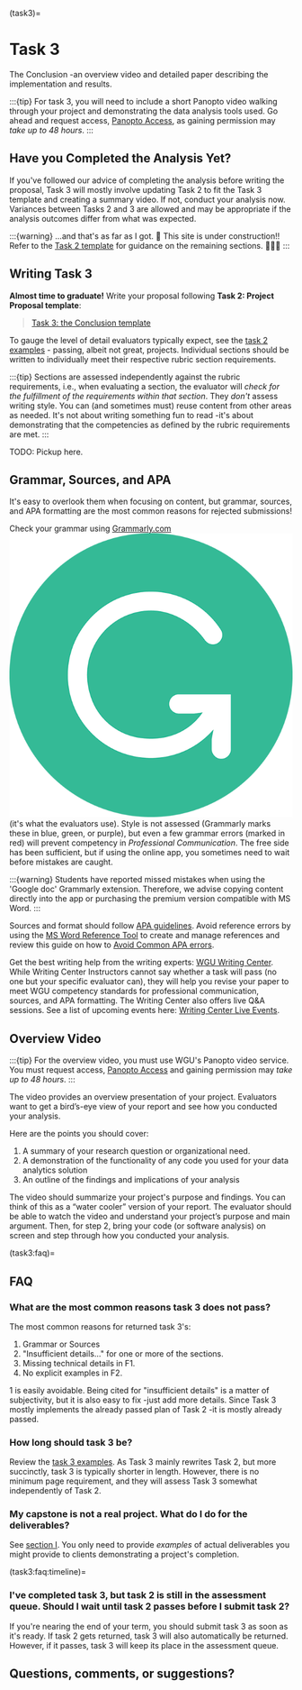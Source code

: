 (task3)=

# Task 3

The Conclusion -an overview video and detailed paper describing the implementation and results.

:::{tip}
For task 3, you will need to include a short Panopto video walking through your project and demonstrating the data analysis tools used. Go ahead and request access, [Panopto Access](https://wgu.hosted.panopto.com/), as gaining permission may *take up to 48 hours*.
:::

## Have you Completed the Analysis Yet?

If you've followed our advice of completing the analysis before writing the proposal, Task 3 will mostly involve updating Task 2 to fit the Task 3 template and creating a summary video. If not, conduct your analysis now. Variances between Tasks 2 and 3 are allowed and may be appropriate if the analysis outcomes differ from what was expected.

:::{warning} ...and that's as far as I got. 
🚧 This site is under construction!! Refer to the [Task 2 template](resources:task2) for guidance on the remaining sections. 👷🏽‍♀️
:::

## Writing Task 3

**Almost time to graduate!** Write your proposal following **Task 2: Project Proposal template**:
> [Task 3: the Conclusion template](https://westerngovernorsuniversity-my.sharepoint.com/:w:/g/personal/jim_ashe_wgu_edu/EXd665BhwxJPrzjy35_4pLoB3oQ-2saTvR8B8V5eGKsaPA?e=OWwVw8)
> <!-- > TODO: using OneDrive link as the doc is still in development. Eventually will replace the link with a relative link to the repo. -->

To gauge the level of detail evaluators typically expect, see the [task 2 examples](resources:examples) - passing, albeit not great, projects. Individual sections should be written to individually meet their respective rubric section requirements.

:::{tip}
Sections are assessed independently against the rubric requirements, i.e., when evaluating a section, the evaluator will *check for the fulfillment of the requirements within that section*. They *don't* assess writing style. You can (and sometimes must) reuse content from other areas as needed. It's not about writing something fun to read -it's about demonstrating that the competencies as defined by the rubric requirements are met.
:::

TODO: Pickup here.
<!-- TODO HERE!! 7/20/2023-->

## Grammar, Sources, and APA

It's easy to overlook them when focusing on content, but grammar, sources, and APA formatting are the most common reasons for rejected submissions!

Check your grammar using [Grammarly.com](https://www.grammarly.com/) ![grammarly_icon](https://github.com/ashejim/C769/blob/main/url_images/icon-grammarly.png?raw=true#icon) (it's what the evaluators use). Style is not assessed (Grammarly marks these in blue, green, or purple), but even a few grammar errors (marked in red) will prevent competency in *Professional Communication*. The free side has been sufficient, but if using the online app, you sometimes need to wait before mistakes are caught.

:::{warning}
Students have reported missed mistakes when using the 'Google doc' Grammarly extension. Therefore, we advise copying content directly into the app or purchasing the premium version compatible with MS Word.
:::

Sources and format should follow [APA guidelines](https://cm.wgu.edu/t5/Writing-Center-Knowledge-Base/I-Need-Help-with-APA-Style/ta-p/33524). Avoid reference errors by using the [MS Word Reference Tool](https://support.microsoft.com/en-us/office/create-a-bibliography-citations-and-references-17686589-4824-4940-9c69-342c289fa2a5) to create and manage references and review this guide on how to [Avoid Common APA errors](https://cm.wgu.edu/t5/Writing-Center-Knowledge-Base/I-Need-Help-with-APA-Style/ta-p/33524?attachment-id=333).

Get the best writing help from the writing experts: [WGU Writing Center](https://my.wgu.edu/success-centers/writing-center). While Writing Center Instructors cannot say whether a task will pass (no one but your specific evaluator can), they will help you revise your paper to meet WGU competency standards for professional communication, sources, and APA formatting. The Writing Center also offers live Q&A sessions. See a list of upcoming events here: [Writing Center Live Events](https://cm.wgu.edu/t5/Writing-Center-Knowledge-Base/Writing-Center-Live-Events/ta-p/36860).


## Overview Video

:::{tip}
For the overview video, you must use WGU's Panopto video service. You must request access, [Panopto Access](https://wgu.hosted.panopto.com/) and gaining permission may *take up to 48 hours*.
:::

The video provides an overview presentation of your project. Evaluators want to get a bird’s-eye view of your report and see how you conducted your analysis.

Here are the points you should cover: 

1.	A summary of your research question or organizational need.
2.	A demonstration of the functionality of any code you used for your data analytics solution
3.	An outline of the findings and implications of your analysis
 
The video should summarize your project's purpose and findings. You can think of this as a “water cooler” version of your report. The evaluator should be able to watch the video and understand your project’s purpose and main argument. Then, for step 2, bring your code (or software analysis) on screen and step through how you conducted your analysis.

(task3:faq)=

## FAQ

### What are the most common reasons task 3 does not pass?

The most common reasons for returned task 3's:

1. Grammar or Sources
2. "Insufficient details..." for one or more of the sections.
3. Missing technical details in F1.
4. No explicit examples in F2.

1 is easily avoidable. Being cited for "insufficient details" is a matter of subjectivity, but it is also easy to fix -just add more details. Since Task 3 mostly implements the already passed plan of Task 2 -it is mostly already passed.

### How long should task 3 be?

Review the [task 3 examples](resources:examples). As Task 3 mainly rewrites Task 2, but more succinctly, task 3 is typically shorter in length. However, there is no minimum page requirement, and they will assess Task 3 somewhat independently of Task 2.  

### My capstone is not a real project. What do I do for the deliverables?

See [section I](task3:I). You only need to provide *examples* of actual deliverables you might provide to clients demonstrating a project's completion.

(task3:faq:timeline)=

### I've completed task 3, but task 2 is still in the assessment queue. Should I wait until task 2 passes before I submit task 2?

If you're nearing the end of your term, you should submit task 3 as soon as it's ready. If task 2 gets returned, task 3 will also automatically be returned. However, if it passes, task 3 will keep its place in the assessment queue.

## Questions, comments, or suggestions?

<script
   type="text/javascript"
   src="https://utteranc.es/client.js"
   async="async"
   repo="ashejim/D195"
   issue-term="pathname"
   theme="github-light"
   label="💬 comment"
   crossorigin="anonymous"
/>